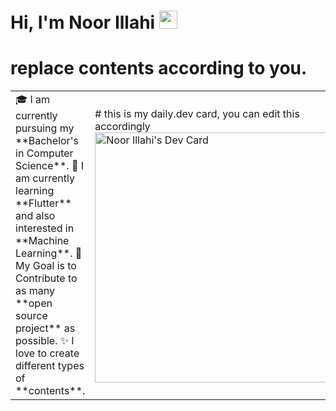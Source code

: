 # Hi, I'm Noor Illahi <img src="https://github.com/TheDudeThatCode/TheDudeThatCode/blob/master/Assets/Hi.gif" width="29px">
# replace contents according to you.
<table>
<tr>
  <td valign="center">
    🎓 I am currently pursuing my **Bachelor's in Computer Science**.
    🌱 I am currently learning **Flutter** and also interested in **Machine Learning**.
    🎯 My Goal is to Contribute to as many **open source project** as possible.
    ✨ I love to create different types of **contents**.
<td >
# this is my daily.dev card, you can edit this accordingly
    <a href="https://app.daily.dev/ujjannoorillahi"><img src="https://api.daily.dev/devcards/6aac2b0afe6f4a07b859335bb359896a.png?r=2jd" width="400" alt="Noor Illahi's Dev Card"/></a>
  </td>
</tr>
</table>
